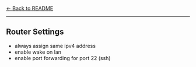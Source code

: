 [← Back to README](../README.md)  

---

## Router Settings

- always assign same ipv4 address
- enable wake on lan
- enable port forwarding for port 22 (ssh)
